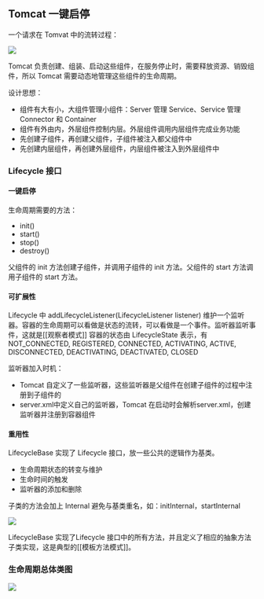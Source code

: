 ## Tomcat 一键启停
一个请求在 Tomvat 中的流转过程：

![](https://mynoteimage.oss-cn-beijing.aliyuncs.com/note/2022-01-04-143533.jpg)

Tomcat 负责创建、组装、启动这些组件，在服务停止时，需要释放资源、销毁组件，所以 Tomcat 需要动态地管理这些组件的生命周期。

设计思想：
- 组件有大有小，大组件管理小组件：Server 管理 Service、Service 管理 Connector 和 Container
- 组件有外由内，外层组件控制内层。外层组件调用内层组件完成业务功能
- 先创建子组件，再创建父组件，子组件被注入都父组件中
- 先创建内层组件，再创建外层组件，内层组件被注入到外层组件中


### Lifecycle 接口

#### 一键启停
生命周期需要的方法：
- init()
- start()
- stop()
- destroy()

父组件的 init 方法创建子组件，并调用子组件的 init 方法。父组件的 start 方法调用子组件的 start 方法。

#### 可扩展性

Lifecycle 中 addLifecycleListener(LifecycleListener listener) 维护一个监听器。容器的生命周期可以看做是状态的流转，可以看做是一个事件。监听器监听事件，这就是[[观察者模式]]
容器的状态由 LifecycleState 表示，有 NOT_CONNECTED, REGISTERED, CONNECTED, ACTIVATING, ACTIVE, DISCONNECTED, DEACTIVATING, DEACTIVATED, CLOSED

监听器加入时机：
- Tomcat 自定义了一些监听器，这些监听器是父组件在创建子组件的过程中注册到子组件的
- server.xml中定义自己的监听器，Tomcat 在启动时会解析server.xml，创建监听器并注册到容器组件

#### 重用性 

LifecycleBase 实现了 Lifecycle 接口，放一些公共的逻辑作为基类。
- 生命周期状态的转变与维护
- 生命时间的触发
- 监听器的添加和删除

子类的方法会加上 Internal 避免与基类重名，如：initInternal，startInternal 

![](https://mynoteimage.oss-cn-beijing.aliyuncs.com/note/2022-01-05-125915.jpg)

LifecycleBase 实现了Lifecycle 接口中的所有方法，并且定义了相应的抽象方法子类实现，这是典型的[[模板方法模式]]。


### 生命周期总体类图

![](https://mynoteimage.oss-cn-beijing.aliyuncs.com/note/2022-01-05-130343.jpg)
